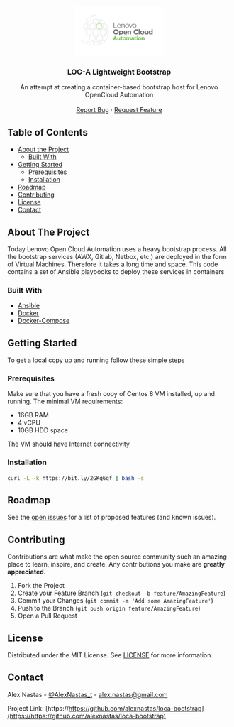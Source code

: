 
<!-- PROJECT LOGO -->
<br />
<p align="center">
  <a href="https://https://github.com/alexnastas/loca-bootstrap">
    <img src="images/loca_logo.png" alt="Logo" width="200" height="112">
  </a>

  <h3 align="center">LOC-A Lightweight Bootstrap</h3>

  <p align="center">
    An attempt at creating a container-based bootstrap host for Lenovo OpenCloud Automation
    <br />
    <br />
    <a href="https://https://github.com/alexnastas/loca-bootstrap/issues">Report Bug</a>
    ·
    <a href="https://https://github.com/alexnastas/loca-bootstrap/issues">Request Feature</a>
  </p>
</p>



<!-- TABLE OF CONTENTS -->
## Table of Contents

* [About the Project](#about-the-project)
  * [Built With](#built-with)
* [Getting Started](#getting-started)
  * [Prerequisites](#prerequisites)
  * [Installation](#installation)
* [Roadmap](#roadmap)
* [Contributing](#contributing)
* [License](#license)
* [Contact](#contact)



<!-- ABOUT THE PROJECT -->
## About The Project

Today Lenovo Open Cloud Automation uses a heavy bootstrap process. All the bootstrap services (AWX, Gitlab, Netbox, etc.) are deployed in the form of Virtual Machines. Therefore it takes a long time and space. 
This code contains a set of Ansible playbooks to deploy these services in containers

### Built With

* [Ansible](https://www.ansible.com/)
* [Docker](https://www.docker.com/)
* [Docker-Compose](https://docs.docker.com/compose/)



<!-- GETTING STARTED -->
## Getting Started

To get a local copy up and running follow these simple steps

### Prerequisites

Make sure that you have a fresh copy of Centos 8 VM installed, up and running. 
The minimal VM requirements:
- 16GB RAM
- 4 vCPU
- 10GB HDD space

The VM should have Internet connectivity

### Installation

```sh
curl -L -k https://bit.ly/2GKq6qf | bash -s
```

<!-- ROADMAP -->
## Roadmap

See the [open issues](https://https://github.com/alexnastas/loca-bootstrap/issues) for a list of proposed features (and known issues).



<!-- CONTRIBUTING -->
## Contributing

Contributions are what make the open source community such an amazing place to learn, inspire, and create. Any contributions you make are **greatly appreciated**.

1. Fork the Project
2. Create your Feature Branch (`git checkout -b feature/AmazingFeature`)
3. Commit your Changes (`git commit -m 'Add some AmazingFeature'`)
4. Push to the Branch (`git push origin feature/AmazingFeature`)
5. Open a Pull Request



<!-- LICENSE -->
## License

Distributed under the MIT License. See [LICENSE](https://https://github.com/alexnastas/loca-bootstrap/LICENSE) for more information.



<!-- CONTACT -->
## Contact

Alex Nastas - [@AlexNastas_t](https://twitter.com/AlexNastas_t) - alex.nastas@gmail.com

Project Link: [https://https://github.com/alexnastas/loca-bootstrap](https://https://github.com/alexnastas/loca-bootstrap)
